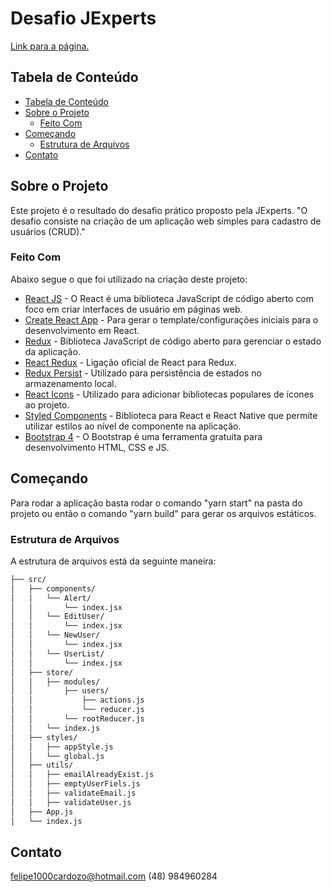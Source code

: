 # Desafio JExperts
[Link para a página.](https://jexperts-challenge.netlify.com/)

## Tabela de Conteúdo

- [Tabela de Conteúdo](#tabela-de-conte%C3%BAdo)
- [Sobre o Projeto](#sobre-o-projeto)
  - [Feito Com](#feito-com)
- [Começando](#come%C3%A7ando)
  - [Estrutura de Arquivos](#estrutura-de-arquivos)
- [Contato](#contato)

<!-- ABOUT THE PROJECT -->

## Sobre o Projeto

Este projeto é o resultado do desafio prático proposto pela JExperts.
"O desafio consiste na criação de um aplicação web simples para cadastro de usuários (CRUD)."

### Feito Com

Abaixo segue o que foi utilizado na criação deste projeto:

- [React JS](http://facebook.github.io/react/) - O React é uma biblioteca JavaScript de código aberto com foco em criar interfaces de usuário em páginas web.
- [Create React App](https://github.com/facebook/create-react-app) - Para gerar o template/configurações iniciais para o desenvolvimento em React.
- [Redux](https://redux.js.org/) - Biblioteca JavaScript de código aberto para gerenciar o estado da aplicação.
- [React Redux](https://react-redux.js.org/) - Ligação oficial de React para Redux.
-  [Redux Persist](https://github.com/rt2zz/redux-persist) - Utilizado para persistência de estados no armazenamento local.
 -  [React Icons](https://react-icons.netlify.com/#/) - Utilizado para adicionar bibliotecas populares de ícones ao projeto.
 -  [Styled Components](https://styled-components.com/) - Biblioteca para React e React Native que permite utilizar estilos ao nível de componente na aplicação.
-  [Bootstrap 4](https://getbootstrap.com/) - O Bootstrap é uma ferramenta gratuita para desenvolvimento HTML, CSS e JS.

<!-- GETTING STARTED -->

## Começando

Para rodar a aplicação basta rodar o comando "yarn start" na pasta do projeto ou então o comando "yarn build" para gerar os arquivos estáticos.

### Estrutura de Arquivos

A estrutura de arquivos está da seguinte maneira:

```bash
├── src/
│   ├── components/
│   │   └── Alert/
│   │       └── index.jsx
│   │   └── EditUser/
│   │       └── index.jsx
│   │   └── NewUser/
│   │       └── index.jsx
│   │   └── UserList/
│   │       └── index.jsx
│   ├── store/
│   │   ├── modules/
│   │   	├── users/
│   │   		├── actions.js
│   │ 			└── reducer.js
│   │   	└── rootReducer.js
│   │   └── index.js
│   ├── styles/
│   │ 	├── appStyle.js
│   │ 	└── global.js
│   ├── utils/
│   │   ├── emailAlreadyExist.js
│   │   ├── emptyUserFiels.js
│   │   ├── validateEmail.js
│   │   ├── validateUser.js
│   ├── App.js
│   └── index.js
```




## Contato

felipe1000cardozo@hotmail.com
(48) 984960284
